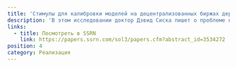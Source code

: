 ```yaml
---
title: 'Стимулы для калибровки моделей на децентрализованных биржах деривативов: Консенсус в Kонтинууме'
description: 'В этом исследовании доктор Дэвид Сиска пишет о проблеме калибровки модели риска, с которой сталкиваются все децентрализованные биржи производных финансовых инструментов, и представляет эмпирические результаты для простых ситуаций, возникающих, когда модель риска принимается за линейную функцию калибровочных параметров'.
links:
  - title: Посмотреть в SSRN
    link: https://papers.ssrn.com/sol3/papers.cfm?abstract_id=3534272
position: 4
category: Реализация
---
```

